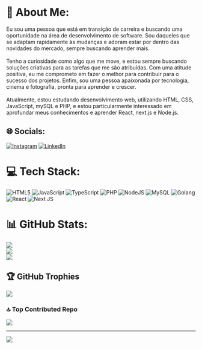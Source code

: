 # 💫 About Me:
Eu sou uma pessoa que está em transição de carreira e buscando uma oportunidade na área de desenvolvimento de software. Sou daqueles que se adaptam rapidamente às mudanças e adoram estar por dentro das novidades do mercado, sempre buscando aprender mais.<br><br>Tenho a curiosidade como algo que me move, e estou sempre buscando soluções criativas para as tarefas que me são atribuídas. Com uma atitude positiva, eu me comprometo em fazer o melhor para contribuir para o sucesso dos projetos. Enfim, sou uma pessoa apaixonada por tecnologia, cinema e fotografia, pronta para aprender e crescer.<br><br>Atualmente, estou estudando desenvolvimento web, utilizando HTML, CSS, JavaScript, mySQL e PHP, e estou particularmente interessado em aprofundar meus conhecimentos e aprender React, next.js e Node.js.


## 🌐 Socials:
[![Instagram](https://img.shields.io/badge/Instagram-%23E4405F.svg?logo=Instagram&logoColor=white)](https://instagram.com/vitorwhois.ph) [![LinkedIn](https://img.shields.io/badge/LinkedIn-%230077B5.svg?logo=linkedin&logoColor=white)](https://linkedin.com/in/vitor-ruis-silva) 

# 💻 Tech Stack:
![HTML5](https://img.shields.io/badge/html5-%23E34F26.svg?style=for-the-badge&logo=html5&logoColor=white) ![JavaScript](https://img.shields.io/badge/javascript-%23323330.svg?style=for-the-badge&logo=javascript&logoColor=%23F7DF1E) ![TypeScript](https://img.shields.io/badge/typescript-%23007ACC.svg?style=for-the-badge&logo=typescript&logoColor=white) ![PHP](https://img.shields.io/badge/php-%23777BB4.svg?style=for-the-badge&logo=php&logoColor=white) ![NodeJS](https://img.shields.io/badge/node.js-6DA55F?style=for-the-badge&logo=node.js&logoColor=white) ![MySQL](https://img.shields.io/badge/mysql-%2300000f.svg?style=for-the-badge&logo=mysql&logoColor=white) ![Golang](https://badgen.net/https://img.shields.io/badge/Go-00ADD8?style=for-the-badge&logo=go&logoColor=white) ![React](https://img.shields.io/badge/react-%2320232a.svg?style=for-the-badge&logo=react&logoColor=%2361DAFB) ![Next JS](https://img.shields.io/badge/Next-black?style=for-the-badge&logo=next.js&logoColor=white)
# 📊 GitHub Stats:
![](https://github-readme-stats.vercel.app/api?username=vitorwhois&theme=darcula&hide_border=false&include_all_commits=true&count_private=true)<br/>
![](https://github-readme-streak-stats.herokuapp.com/?user=vitorwhois&theme=darcula&hide_border=false)<br/>
![](https://github-readme-stats.vercel.app/api/top-langs/?username=vitorwhois&theme=darcula&hide_border=false&include_all_commits=true&count_private=true&layout=compact)

## 🏆 GitHub Trophies
![](https://github-profile-trophy.vercel.app/?username=vitorwhois&theme=radical&no-frame=false&no-bg=false&margin-w=4)

### 🔝 Top Contributed Repo
![](https://github-contributor-stats.vercel.app/api?username=vitorwhois&limit=5&theme=dark&combine_all_yearly_contributions=true)

---
[![](https://visitcount.itsvg.in/api?id=vitorwhois&icon=0&color=0)](https://visitcount.itsvg.in)

<!-- Proudly created with GPRM ( https://gprm.itsvg.in ) -->
